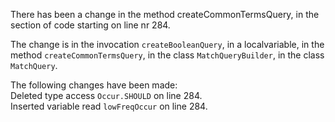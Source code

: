 There has been a change in the method createCommonTermsQuery, in the section of code starting on line nr 284.
  
The change is in the invocation ```createBooleanQuery```, in a localvariable, in the method ```createCommonTermsQuery```, in the class ```MatchQueryBuilder```, in the class ```MatchQuery```.
  
The following changes have been made:  
Deleted type access ```Occur.SHOULD``` on line 284.  
Inserted variable read ```lowFreqOccur``` on line 284.  
